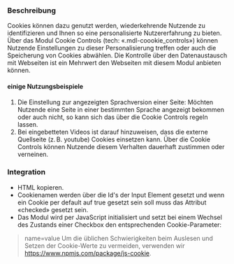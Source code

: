 ### Beschreibung
Cookies können dazu genutzt werden, wiederkehrende Nutzende zu identifizieren und Ihnen so eine personalisierte Nutzererfahrung zu bieten. Über das Modul Cookie Controls (tech: «.mdl-coookie_controls») können Nutzende Einstellungen zu dieser Personalisierung treffen oder auch die Speicherung von Cookies abwählen. Die Kontrolle über den Datenaustausch mit Webseiten ist ein Mehrwert den Webseiten mit diesem Modul anbieten können. 

#### einige Nutzungsbeispiele
<ol>
<li> Die Einstellung zur angezeigten Sprachversion einer Seite: Möchten Nutzende eine Seite in einer bestimmten Sprache angezeigt bekommen oder auch nicht, so kann sich das über die Cookie Controls regeln lassen.
<li> Bei eingebetteten Videos ist darauf hinzuweisen, dass die externe Quellseite (z.&#8239B. youtube) Cookies einsetzen kann. Über die Cookie Controls können Nutzende diesem Verhalten dauerhaft zustimmen oder verneinen.
</ol>
 
### Integration
* HTML kopieren.
* Cookienamen werden über die Id's der Input Element gesetzt und wenn ein Cookie per default auf true gesetzt sein soll muss das Attribut «checked» gesetzt sein.
* Das Modul wird per JavaScript initialisiert und setzt bei einem Wechsel des Zustands einer Checkbox den entsprechenden Cookie-Parameter:
> name=value
Um die üblichen Schwierigkeiten beim Auslesen und Setzen der Cookie-Werte zu vermeiden, verwenden wir https://www.npmjs.com/package/js-cookie.
